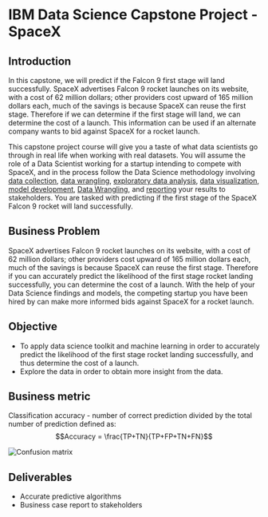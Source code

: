 # IBM Data Science Capstone Project - SpaceX

## Introduction

In this capstone, we will predict if the Falcon 9 first stage will land successfully. SpaceX advertises Falcon 9 rocket launches on its website, with a cost of 62 million dollars; other providers cost upward of 165 million dollars each, much of the savings is because SpaceX can reuse the first stage. Therefore if we can determine if the first stage will land, we can determine the cost of a launch. This information can be used if an alternate company wants to bid against SpaceX for a rocket launch. 

This capstone project course will give you a taste of what data scientists go through in real life when working with real datasets. You will assume the role of a Data Scientist working for a startup intending to compete with SpaceX, and in the process follow the Data Science methodology involving [data collection](https://github.com/todaycu/IBM-Data-Science-Capstone-SpaceX/blob/main/Data%20Collection%20API.ipynb), [data wrangling](https://github.com/todaycu/IBM-Data-Science-Capstone-SpaceX/blob/main/Data%20Wrangling.ipynb), [exploratory data analysis](https://github.com/todaycu/IBM-Data-Science-Capstone-SpaceX/blob/main/EDA%20with%20SQL.ipynb), [data visualization](https://github.com/todaycu/BM-Data-Science-Capstone-SpaceX/blob/main/EDA%20with%20Data%20Visualization.ipynb), [model development](https://github.com/todaycu/IBM-Data-Science-Capstone-SpaceX/blob/main/Machine%20Learning%20Prediction.ipynb), [Data Wrangling](https://github.com/todaycu/BM-Data-Science-Capstone-SpaceX/blob/main/Data%20Wrangling.ipynb), and [reporting](https://github.com/todaycu/IBM-Data-Science-Capstone-SpaceX/blob/main/Winning%20Space%20Race%20with%20Data%20Science.pdf) your results to stakeholders. You are tasked with predicting if the first stage of the SpaceX Falcon 9 rocket will land successfully. 

## Business Problem
SpaceX advertises Falcon 9 rocket launches on its website, with a cost of 62 million dollars; other providers cost upward of 165 million dollars each, much of the savings is because SpaceX can reuse the first stage. Therefore if you can accurately predict the likelihood of the first stage rocket landing successfully, you can determine the cost of a launch. With the help of your Data Science findings and models, the competing startup you have been hired by can make more informed bids against SpaceX for a rocket launch. 

## Objective
- To apply data science toolkit and machine learning in order to accurately predict the likelihood of the first stage rocket landing successfully, and thus determine the cost of a launch.
- Explore the data in order to obtain more insight from the data.

## Business metric
Classification accuracy - number of correct prediction divided by the total number of prediction defined as:
$$Accuracy = \frac{TP+TN}{TP+FP+TN+FN}$$

![Confusion matrix](https://github.com/todaycu/IBM-Data-Science-Capstone-SpaceX/blob/main/Plots/Confusion%20matrix.PNG)

## Deliverables
- Accurate predictive algorithms
- Business case report to stakeholders


